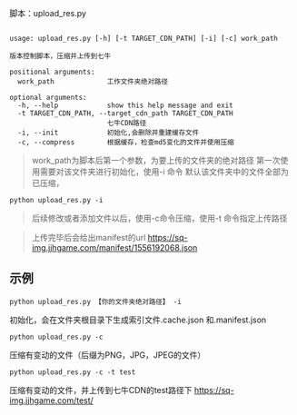 脚本：upload_res.py
```

usage: upload_res.py [-h] [-t TARGET_CDN_PATH] [-i] [-c] work_path

版本控制脚本，压缩并上传到七牛

positional arguments:
  work_path             工作文件夹绝对路径

optional arguments:
  -h, --help            show this help message and exit
  -t TARGET_CDN_PATH, --target_cdn_path TARGET_CDN_PATH
                        七牛CDN路径
  -i, --init            初始化,会删除并重建缓存文件
  -c, --compress        根据缓存，检查md5变化的文件并使用压缩
```


>work_path为脚本后第一个参数，为要上传的文件夹的绝对路径
第一次使用需要对该文件夹进行初始化，使用-i 命令
默认该文件夹中的文件全部为已压缩，
```
python upload_res.py -i
```


>后续修改或者添加文件以后，使用-c命令压缩，使用-t 命令指定上传路径


>上传完毕后会给出manifest的url
https://sq-img.jjhgame.com/manifest/1556192068.json

## 示例
```
python upload_res.py 【你的文件夹绝对路径】 -i
```
初始化，会在文件夹根目录下生成索引文件.cache.json 和.manifest.json


```
python upload_res.py -c
```
压缩有变动的文件（后缀为PNG，JPG，JPEG的文件）


```
python upload_res.py -c -t test
```
压缩有变动的文件，并上传到七牛CDN的test路径下
https://sq-img.jjhgame.com/test/


